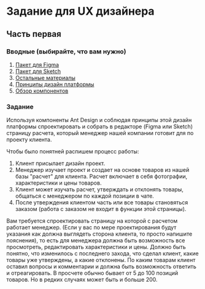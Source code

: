# Задание для UX дизайнера

## Часть первая

### Вводные (выбирайте, что вам нужно)

1. [Пакет для Figma](https://www.figma.com/community/file/831698976089873405)
2. [Пакет для Sketch](https://github.com/ant-design/ant-design/releases/download/resource/Ant.Design.Components.4.0.zip)
3. [Остальные материалы](https://ant.design/docs/resources)
4. [Принципы дизайн платформы](https://ant.design/docs/spec/introduce)
5. [Обзор компонентов](https://ant.design/components/overview/)

### Задание

Используя компоненты Ant Design и соблюдая принципы этой дизайн платформы спроектировать и собрать в редакторе (Figma или Sketch) страницу расчета, который менеджер нашей компании готовит для по проекту клиента.

Чтобы было понятней распишем процесс работы:
1. Клиент присылает дизайн проект.
2. Менеджер изучает проект и создает на основе товаров из нашей базы "расчет" для клиента. Расчет включает в себя фотографии, характеристики и цены товаров.
3. Клиент может изучать расчет, утверждать и отклонять товары, общаться с менеджером по каждой позиции в чате. 
4. После утверждения клиентом часть или все товары становяться заказом (работа с заказом не входит в функции этой страницы).

Вам требуется спроектировать страницу на которой с расчетом работает менеджер. (Если у вас по мере проектирования будут указания как должна выглядеть сторона клиента, то просто напишите пояснения), то есть для менеджера должна быть возможность все просмотреть, редактировать характеристики и цены. Должно быть понятно, что изменилось с последнего захода, что сделал клиент, какие товары уже утверждены, а какие отклонены. По каким товарам клиент оставил вопросы и комментарии и должна быть возможность ответить и отреагировать. 
В просчете обычно бывает от 5 до 100 позиций товаров. Но в редких случаях может быть и больше 200.
